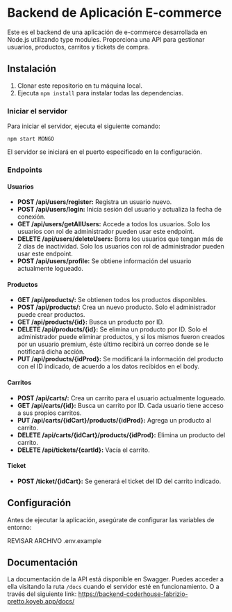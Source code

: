 # Backend de Aplicación E-commerce

Este es el backend de una aplicación de e-commerce desarrollada en Node.js utilizando type modules. Proporciona una API para gestionar usuarios, productos, carritos y tickets de compra.

## Instalación

1. Clonar este repositorio en tu máquina local.
2. Ejecuta `npm install` para instalar todas las dependencias.

### Iniciar el servidor

Para iniciar el servidor, ejecuta el siguiente comando:

`npm start MONGO`

El servidor se iniciará en el puerto especificado en la configuración.

### Endpoints

#### Usuarios

- **POST /api/users/register:** Registra un usuario nuevo.
- **POST /api/users/login:** Inicia sesión del usuario y actualiza la fecha de conexión.
- **GET /api/users/getAllUsers:** Accede a todos los usuarios. Solo los usuarios con rol de administrador pueden usar este endpoint.
- **DELETE /api/users/deleteUsers:** Borra los usuarios que tengan más de 2 días de inactividad. Solo los usuarios con rol de administrador pueden usar este endpoint.
- **POST /api/users/profile:** Se obtiene información del usuario actualmente logueado.

#### Productos

- **GET /api/products/:** Se obtienen todos los productos disponibles.
- **POST /api/products/:** Crea un nuevo producto. Solo el administrador puede crear productos.
- **GET /api/products/{id}:** Busca un producto por ID.
- **DELETE /api/products/{id}:** Se elimina un producto por ID. Solo el administrador puede eliminar productos, y si los mismos fueron creados por un usuario premium, éste último recibirá un correo donde se le notificará dicha acción.
- **PUT /api/products/{idProd}:** Se modificará la información del producto con el ID indicado, de acuerdo a los datos recibidos en el body.

#### Carritos

- **POST /api/carts/:** Crea un carrito para el usuario actualmente logueado.
- **GET /api/carts/{id}:** Busca un carrito por ID. Cada usuario tiene acceso a sus propios carritos.
- **PUT /api/carts/{idCart}/products/{idProd}:** Agrega un producto al carrito.
- **DELETE /api/carts/{idCart}/products/{idProd}:** Elimina un producto del carrito.
- **DELETE /api/tickets/{cartId}:** Vacía el carrito.

#### Ticket

- **POST /ticket/{idCart}:** Se generará el ticket del ID del carrito indicado.

## Configuración

Antes de ejecutar la aplicación, asegúrate de configurar las  variables de entorno:

REVISAR ARCHIVO .env.example

## Documentación

La documentación de la API está disponible en Swagger. Puedes acceder a ella visitando la ruta `/docs` cuando el servidor esté en funcionamiento. O a través del siguiente link: https://backend-coderhouse-fabrizio-pretto.koyeb.app/docs/
